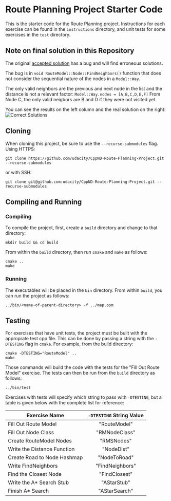 # Route Planning Project Starter Code

This is the starter code for the Route Planning project. Instructions for each exercise can be found in the `instructions` directory, and unit tests for some exercises in the `test` directory.

## Note on final solution in this Repository

The original [accepted solution](https://github.com/dbecad/CppND-Route-Planning-Project/releases/tag/V1.0) has a bug and will find erroneous solutions.

The bug is in ```void RouteModel::Node::FindNeighbors()``` function that does not consider the sequential nature of the nodes in a ```Model::Way```.

The only valid neighbors are the previous and next node in the list and the distance is not a relevant factor:
```Model::Way.nodes = [A,B,C,D,E,F]```
From Node C, the only valid neigbors are B and D if they were not visited yet.

You can see the results on the left column and the real solution on the right:
![Correct Solutions](/results/CorrectedResults.png)

## Cloning

When cloning this project, be sure to use the `--recurse-submodules` flag. Using HTTPS:
```
git clone https://github.com/udacity/CppND-Route-Planning-Project.git --recurse-submodules
```
or with SSH:
```
git clone git@github.com:udacity/CppND-Route-Planning-Project.git --recurse-submodules
```

## Compiling and Running

### Compiling
To compile the project, first, create a `build` directory and change to that directory:
```
mkdir build && cd build
```
From within the `build` directory, then run `cmake` and `make` as follows:
```
cmake ..
make
```
### Running
The executables will be placed in the `bin` directory. From within `build`, you can run the project as follows:
```
../bin/<name-of-parent-directory> -f ../map.osm
```

## Testing

For exercises that have unit tests, the project must be built with the approprate test cpp file. This can be done by passing a string with the `-DTESTING` flag in `cmake`. For example, from the build directory:
```
cmake -DTESTING="RouteModel" ..
make
```
Those commands will build the code with the tests for the "Fill Out Route Model" exercise. The tests can then be run from the `build` directory as follows:
```
../bin/test
```
Exercises with tests will specify which string to pass with `-DTESTING`, but a table is given below with the complete list for reference:

| Exercise Name               | `-DTESTING` String Value |
|-----------------------------|:------------------------:|
| Fill Out Route Model        |       "RouteModel"       |
| Fill Out Node Class         |       "RMNodeClass"      |
| Create RouteModel Nodes     |        "RMSNodes"        |
| Write the Distance Function |        "NodeDist"        |
| Create Road to Node Hashmap |       "NodeToRoad"       |
| Write FindNeighbors         |      "FindNeighbors"     |
| Find the Closest Node       |       "FindClosest"      |
| Write the A\* Search Stub   |        "AStarStub"       |
| Finish A\* Search           |       "AStarSearch"      |

